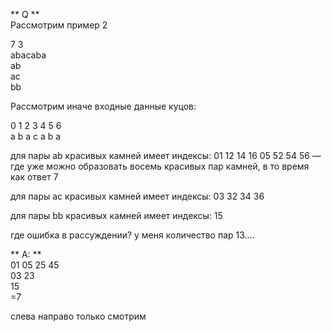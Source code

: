 ** Q **  
Рассмотрим пример 2

7 3  
abacaba  
ab  
ac  
bb  


Рассмотрим иначе входные данные куцов: 

0 1 2 3 4 5 6  
a b a c a b a  

для пары ab красивых камней имеет индексы: 01 12 14 16  05 52 54 56 — где уже можно образовать восемь красивых пар камней, в то время как ответ 7

для пары aс красивых камней имеет индексы: 03 32 34 36

для пары bb красивых камней имеет индексы: 15

где ошибка в рассуждении? у меня количество пар 13....


** A: **  
01 05 25 45  
03 23  
15  
=7

слева направо только смотрим
